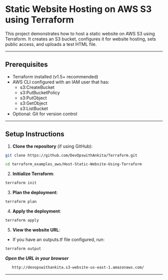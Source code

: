 # Static Website Hosting on AWS S3 using Terraform

This project demonstrates how to host a static website on AWS S3 using Terraform. It creates an S3 bucket, configures it for website hosting, sets public access, and uploads a test HTML file.

---

## **Prerequisites**

- Terraform installed (v1.5+ recommended)
- AWS CLI configured with an IAM user that has:
  - s3:CreateBucket
  - s3:PutBucketPolicy
  - s3:PutObject
  - s3:GetObject
  - s3:ListBucket
- Optional: Git for version control

---

## **Setup Instructions**

1. **Clone the repository** (if using GitHub):
```bash
git clone https://github.com/DevOpswithAnkita/Terraform.git

cd terraform_examples_aws/Host-Static-Website-Using-Terraform
```

2. **Initialize Terraform**:
```bash
terraform init
```

3. **Plan the deployment**:
```bash
terraform plan
```

4. **Apply the deployment**:
```bash
terraform apply
```

5. **View the website URL**:
- If you have an outputs.tf file configured, run:
```bash
terraform output
```

***Open the URL in your browser***
  ```bash
     http://devopswithankita.s3-website-us-east-1.amazonaws.com/
   ```
---


